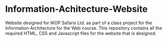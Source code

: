 # Information-Achitecture-Website
Website designed for IKOP Safaris Ltd. as part of a class project for the Information Architecture for the Web course.
This repository contains all the required HTML, CSS and Javascript files for the website that is designed.
